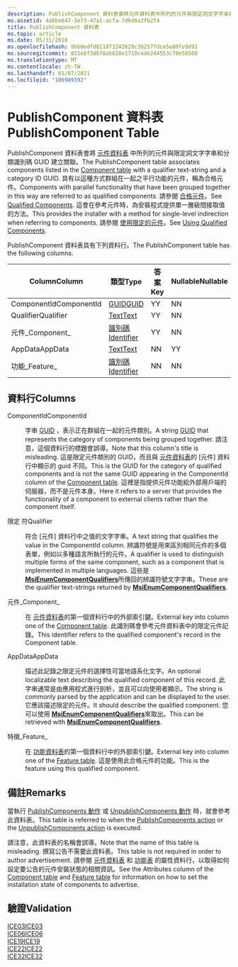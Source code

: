 ```yaml
---
description: PublishComponent 資料表會將元件資料表中所列的元件與限定詞文字字串和分類識別碼 GUID 建立關聯。
ms.assetid: 4a6be647-3e73-47a1-acfa-7d6d0a2fb2f4
title: PublishComponent 資料表
ms.topic: article
ms.date: 05/31/2018
ms.openlocfilehash: 9bb0edfd811873242629c36257fdce5a80fe9d91
ms.sourcegitcommit: 831e8f3db78ab820e1710cede244553c70e50500
ms.translationtype: MT
ms.contentlocale: zh-TW
ms.lasthandoff: 01/07/2021
ms.locfileid: "106989392"
---
```

# <a name="publishcomponent-table"></a><span data-ttu-id="41e46-103">PublishComponent 資料表</span><span class="sxs-lookup"><span data-stu-id="41e46-103">PublishComponent Table</span></span>

<span data-ttu-id="41e46-104">PublishComponent 資料表會將 [元件資料表](component-table.md) 中所列的元件與限定詞文字字串和分類識別碼 GUID 建立關聯。</span><span class="sxs-lookup"><span data-stu-id="41e46-104">The PublishComponent table associates components listed in the [Component table](component-table.md) with a qualifier text-string and a category ID GUID.</span></span> <span data-ttu-id="41e46-105">具有以這種方式群組在一起之平行功能的元件，稱為合格元件。</span><span class="sxs-lookup"><span data-stu-id="41e46-105">Components with parallel functionality that have been grouped together in this way are referred to as qualified components.</span></span> <span data-ttu-id="41e46-106">請參閱 [合格元件](qualified-components.md)。</span><span class="sxs-lookup"><span data-stu-id="41e46-106">See [Qualified Components](qualified-components.md).</span></span> <span data-ttu-id="41e46-107">這會在參考元件時，為安裝程式提供單一層級間接取值的方法。</span><span class="sxs-lookup"><span data-stu-id="41e46-107">This provides the installer with a method for single-level indirection when referring to components.</span></span> <span data-ttu-id="41e46-108">請參閱 [使用限定的元件](using-qualified-components.md)。</span><span class="sxs-lookup"><span data-stu-id="41e46-108">See [Using Qualified Components](using-qualified-components.md).</span></span>

<span data-ttu-id="41e46-109">PublishComponent 資料表具有下列資料行。</span><span class="sxs-lookup"><span data-stu-id="41e46-109">The PublishComponent table has the following columns.</span></span>



| <span data-ttu-id="41e46-110">Column</span><span class="sxs-lookup"><span data-stu-id="41e46-110">Column</span></span>      | <span data-ttu-id="41e46-111">類型</span><span class="sxs-lookup"><span data-stu-id="41e46-111">Type</span></span>                         | <span data-ttu-id="41e46-112">答案</span><span class="sxs-lookup"><span data-stu-id="41e46-112">Key</span></span> | <span data-ttu-id="41e46-113">Nullable</span><span class="sxs-lookup"><span data-stu-id="41e46-113">Nullable</span></span> |
|-------------|------------------------------|-----|----------|
| <span data-ttu-id="41e46-114">ComponentId</span><span class="sxs-lookup"><span data-stu-id="41e46-114">ComponentId</span></span> | [<span data-ttu-id="41e46-115">GUID</span><span class="sxs-lookup"><span data-stu-id="41e46-115">GUID</span></span>](guid.md)             | <span data-ttu-id="41e46-116">Y</span><span class="sxs-lookup"><span data-stu-id="41e46-116">Y</span></span>   | <span data-ttu-id="41e46-117">N</span><span class="sxs-lookup"><span data-stu-id="41e46-117">N</span></span>        |
| <span data-ttu-id="41e46-118">Qualifier</span><span class="sxs-lookup"><span data-stu-id="41e46-118">Qualifier</span></span>   | [<span data-ttu-id="41e46-119">Text</span><span class="sxs-lookup"><span data-stu-id="41e46-119">Text</span></span>](text.md)             | <span data-ttu-id="41e46-120">Y</span><span class="sxs-lookup"><span data-stu-id="41e46-120">Y</span></span>   | <span data-ttu-id="41e46-121">N</span><span class="sxs-lookup"><span data-stu-id="41e46-121">N</span></span>        |
| <span data-ttu-id="41e46-122">元件\_</span><span class="sxs-lookup"><span data-stu-id="41e46-122">Component\_</span></span> | [<span data-ttu-id="41e46-123">識別碼</span><span class="sxs-lookup"><span data-stu-id="41e46-123">Identifier</span></span>](identifier.md) | <span data-ttu-id="41e46-124">Y</span><span class="sxs-lookup"><span data-stu-id="41e46-124">Y</span></span>   | <span data-ttu-id="41e46-125">N</span><span class="sxs-lookup"><span data-stu-id="41e46-125">N</span></span>        |
| <span data-ttu-id="41e46-126">AppData</span><span class="sxs-lookup"><span data-stu-id="41e46-126">AppData</span></span>     | [<span data-ttu-id="41e46-127">Text</span><span class="sxs-lookup"><span data-stu-id="41e46-127">Text</span></span>](text.md)             | <span data-ttu-id="41e46-128">N</span><span class="sxs-lookup"><span data-stu-id="41e46-128">N</span></span>   | <span data-ttu-id="41e46-129">Y</span><span class="sxs-lookup"><span data-stu-id="41e46-129">Y</span></span>        |
| <span data-ttu-id="41e46-130">功能\_</span><span class="sxs-lookup"><span data-stu-id="41e46-130">Feature\_</span></span>   | [<span data-ttu-id="41e46-131">識別碼</span><span class="sxs-lookup"><span data-stu-id="41e46-131">Identifier</span></span>](identifier.md) | <span data-ttu-id="41e46-132">N</span><span class="sxs-lookup"><span data-stu-id="41e46-132">N</span></span>   | <span data-ttu-id="41e46-133">N</span><span class="sxs-lookup"><span data-stu-id="41e46-133">N</span></span>        |



 

## <a name="columns"></a><span data-ttu-id="41e46-134">資料行</span><span class="sxs-lookup"><span data-stu-id="41e46-134">Columns</span></span>

<dl> <dt>

<span data-ttu-id="41e46-135"><span id="ComponentId"></span><span id="componentid"></span><span id="COMPONENTID"></span>ComponentId</span><span class="sxs-lookup"><span data-stu-id="41e46-135"><span id="ComponentId"></span><span id="componentid"></span><span id="COMPONENTID"></span>ComponentId</span></span>
</dt> <dd>

<span data-ttu-id="41e46-136">字串 [GUID](guid.md) ，表示正在群組在一起的元件類別。</span><span class="sxs-lookup"><span data-stu-id="41e46-136">A string [GUID](guid.md) that represents the category of components being grouped together.</span></span> <span data-ttu-id="41e46-137">請注意，這個資料行的標題會誤導。</span><span class="sxs-lookup"><span data-stu-id="41e46-137">Note that this column's title is misleading.</span></span> <span data-ttu-id="41e46-138">這是限定元件類別的 GUID，而且與 [元件資料表](component-table.md)的 [元件] 資料行中顯示的 guid 不同。</span><span class="sxs-lookup"><span data-stu-id="41e46-138">This is the GUID for the category of qualified components and is not the same GUID appearing in the ComponentId column of the [Component table](component-table.md).</span></span> <span data-ttu-id="41e46-139">這裡是指提供元件功能給外部用戶端的伺服器，而不是元件本身。</span><span class="sxs-lookup"><span data-stu-id="41e46-139">Here it refers to a server that provides the functionality of a component to external clients rather than the component itself.</span></span>

</dd> <dt>

<span data-ttu-id="41e46-140"><span id="Qualifier"></span><span id="qualifier"></span><span id="QUALIFIER"></span>限定 符</span><span class="sxs-lookup"><span data-stu-id="41e46-140"><span id="Qualifier"></span><span id="qualifier"></span><span id="QUALIFIER"></span>Qualifier</span></span>
</dt> <dd>

<span data-ttu-id="41e46-141">符合 [元件] 資料行中之值的文字字串。</span><span class="sxs-lookup"><span data-stu-id="41e46-141">A text string that qualifies the value in the ComponentId column.</span></span> <span data-ttu-id="41e46-142">辨識符號是用來區別相同元件的多個表單，例如以多種語言所執行的元件。</span><span class="sxs-lookup"><span data-stu-id="41e46-142">A qualifier is used to distinguish multiple forms of the same component, such as a component that is implemented in multiple languages.</span></span> <span data-ttu-id="41e46-143">這些是 [**MsiEnumComponentQualifiers**](/windows/desktop/api/Msi/nf-msi-msienumcomponentqualifiersa)所傳回的辨識符號文字字串。</span><span class="sxs-lookup"><span data-stu-id="41e46-143">These are the qualifier text-strings returned by [**MsiEnumComponentQualifiers**](/windows/desktop/api/Msi/nf-msi-msienumcomponentqualifiersa).</span></span>

</dd> <dt>

<span data-ttu-id="41e46-144"><span id="Component_"></span><span id="component_"></span><span id="COMPONENT_"></span>元件\_</span><span class="sxs-lookup"><span data-stu-id="41e46-144"><span id="Component_"></span><span id="component_"></span><span id="COMPONENT_"></span>Component\_</span></span>
</dt> <dd>

<span data-ttu-id="41e46-145">在 [元件資料表](component-table.md)的第一個資料行中的外部索引鍵。</span><span class="sxs-lookup"><span data-stu-id="41e46-145">External key into column one of the [Component table](component-table.md).</span></span> <span data-ttu-id="41e46-146">此識別碼會參考元件資料表中的限定元件記錄。</span><span class="sxs-lookup"><span data-stu-id="41e46-146">This identifier refers to the qualified component's record in the Component table.</span></span>

</dd> <dt>

<span data-ttu-id="41e46-147"><span id="AppData"></span><span id="appdata"></span><span id="APPDATA"></span>AppData</span><span class="sxs-lookup"><span data-stu-id="41e46-147"><span id="AppData"></span><span id="appdata"></span><span id="APPDATA"></span>AppData</span></span>
</dt> <dd>

<span data-ttu-id="41e46-148">描述此記錄之限定元件的選擇性可當地語系化文字。</span><span class="sxs-lookup"><span data-stu-id="41e46-148">An optional localizable text describing the qualified component of this record.</span></span> <span data-ttu-id="41e46-149">此字串通常是由應用程式進行剖析，並且可以向使用者顯示。</span><span class="sxs-lookup"><span data-stu-id="41e46-149">The string is commonly parsed by the application and can be displayed to the user.</span></span> <span data-ttu-id="41e46-150">它應該描述限定的元件。</span><span class="sxs-lookup"><span data-stu-id="41e46-150">It should describe the qualified component.</span></span> <span data-ttu-id="41e46-151">您可以使用 [**MsiEnumComponentQualifiers**](/windows/desktop/api/Msi/nf-msi-msienumcomponentqualifiersa)來取出。</span><span class="sxs-lookup"><span data-stu-id="41e46-151">This can be retrieved with [**MsiEnumComponentQualifiers**](/windows/desktop/api/Msi/nf-msi-msienumcomponentqualifiersa).</span></span>

</dd> <dt>

<span data-ttu-id="41e46-152"><span id="Feature_"></span><span id="feature_"></span><span id="FEATURE_"></span>特徵\_</span><span class="sxs-lookup"><span data-stu-id="41e46-152"><span id="Feature_"></span><span id="feature_"></span><span id="FEATURE_"></span>Feature\_</span></span>
</dt> <dd>

<span data-ttu-id="41e46-153">在 [功能資料表](feature-table.md)的第一個資料行中的外部索引鍵。</span><span class="sxs-lookup"><span data-stu-id="41e46-153">External key into column one of the [Feature table](feature-table.md).</span></span> <span data-ttu-id="41e46-154">這是使用此合格元件的功能。</span><span class="sxs-lookup"><span data-stu-id="41e46-154">This is the feature using this qualified component.</span></span>

</dd> </dl>

## <a name="remarks"></a><span data-ttu-id="41e46-155">備註</span><span class="sxs-lookup"><span data-stu-id="41e46-155">Remarks</span></span>

<span data-ttu-id="41e46-156">當執行 [PublishComponents 動作](publishcomponents-action.md) 或 [UnpublishComponents 動作](unpublishcomponents-action.md) 時，就會參考此資料表。</span><span class="sxs-lookup"><span data-stu-id="41e46-156">This table is referred to when the [PublishComponents action](publishcomponents-action.md) or the [UnpublishComponents action](unpublishcomponents-action.md) is executed.</span></span>

<span data-ttu-id="41e46-157">請注意，此資料表的名稱會誤導。</span><span class="sxs-lookup"><span data-stu-id="41e46-157">Note that the name of this table is misleading.</span></span> <span data-ttu-id="41e46-158">撰寫公告不需要此資料表。</span><span class="sxs-lookup"><span data-stu-id="41e46-158">This table is not required in order to author advertisement.</span></span> <span data-ttu-id="41e46-159">請參閱 [元件資料表](component-table.md) 和 [功能表](feature-table.md) 的屬性資料行，以取得如何設定要公告的元件安裝狀態的相關資訊。</span><span class="sxs-lookup"><span data-stu-id="41e46-159">See the Attributes column of the [Component table](component-table.md) and [Feature table](feature-table.md) for information on how to set the installation state of components to advertise.</span></span>

## <a name="validation"></a><span data-ttu-id="41e46-160">驗證</span><span class="sxs-lookup"><span data-stu-id="41e46-160">Validation</span></span>

<dl>

[<span data-ttu-id="41e46-161">ICE03</span><span class="sxs-lookup"><span data-stu-id="41e46-161">ICE03</span></span>](ice03.md)  
[<span data-ttu-id="41e46-162">ICE06</span><span class="sxs-lookup"><span data-stu-id="41e46-162">ICE06</span></span>](ice06.md)  
[<span data-ttu-id="41e46-163">ICE19</span><span class="sxs-lookup"><span data-stu-id="41e46-163">ICE19</span></span>](ice19.md)  
[<span data-ttu-id="41e46-164">ICE22</span><span class="sxs-lookup"><span data-stu-id="41e46-164">ICE22</span></span>](ice22.md)  
[<span data-ttu-id="41e46-165">ICE32</span><span class="sxs-lookup"><span data-stu-id="41e46-165">ICE32</span></span>](ice32.md)  
</dl>

 

 



